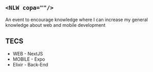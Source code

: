 ## `<NLW copa=""/>`
An event to encourage knowledge where I can increase my general knowledge about web and mobile development

## TECS
- WEB - NextJS
- MOBILE - Expo
- Elixir - Back-End
